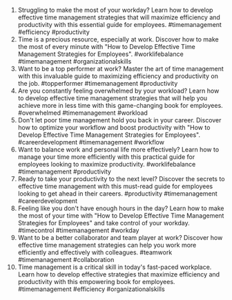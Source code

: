 1. Struggling to make the most of your workday? Learn how to develop effective time management strategies that will maximize efficiency and productivity with this essential guide for employees. #timemanagement #efficiency #productivity
2. Time is a precious resource, especially at work. Discover how to make the most of every minute with "How to Develop Effective Time Management Strategies for Employees". #worklifebalance #timemanagement #organizationalskills
3. Want to be a top performer at work? Master the art of time management with this invaluable guide to maximizing efficiency and productivity on the job. #topperformer #timemanagement #productivity
4. Are you constantly feeling overwhelmed by your workload? Learn how to develop effective time management strategies that will help you achieve more in less time with this game-changing book for employees. #overwhelmed #timemanagement #workload
5. Don't let poor time management hold you back in your career. Discover how to optimize your workflow and boost productivity with "How to Develop Effective Time Management Strategies for Employees". #careerdevelopment #timemanagement #workflow
6. Want to balance work and personal life more effectively? Learn how to manage your time more efficiently with this practical guide for employees looking to maximize productivity. #worklifebalance #timemanagement #productivity
7. Ready to take your productivity to the next level? Discover the secrets to effective time management with this must-read guide for employees looking to get ahead in their careers. #productivity #timemanagement #careerdevelopment
8. Feeling like you don't have enough hours in the day? Learn how to make the most of your time with "How to Develop Effective Time Management Strategies for Employees" and take control of your workday. #timecontrol #timemanagement #workday
9. Want to be a better collaborator and team player at work? Discover how effective time management strategies can help you work more efficiently and effectively with colleagues. #teamwork #timemanagement #collaboration
10. Time management is a critical skill in today's fast-paced workplace. Learn how to develop effective strategies that maximize efficiency and productivity with this empowering book for employees. #timemanagement #efficiency #organizationalskills

